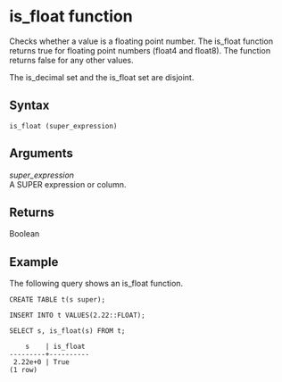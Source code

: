 # is\_float function<a name="r_is_float"></a>

Checks whether a value is a floating point number\. The is\_float function returns true for floating point numbers \(float4 and float8\)\. The function returns false for any other values\.

The is\_decimal set and the is\_float set are disjoint\.

## Syntax<a name="r_is_float-synopsis"></a>

```
is_float (super_expression)
```

## Arguments<a name="r_is_float-arguments"></a>

*super\_expression*  
A SUPER expression or column\.

## Returns<a name="r_is_float-returns"></a>

Boolean

## Example<a name="r_is_float_example"></a>

The following query shows an is\_float function\.

```
CREATE TABLE t(s super);

INSERT INTO t VALUES(2.22::FLOAT);

SELECT s, is_float(s) FROM t;

    s    | is_float
---------+----------
 2.22e+0 | True
(1 row)
```